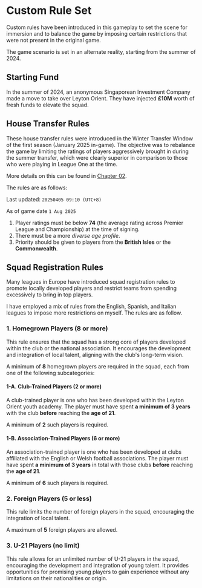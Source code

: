 # Custom Rule Set

Custom rules have been introduced in this gameplay to set the scene for immersion and to balance the game by imposing certain restrictions that were not present in the original game.

The game scenario is set in an alternate reality, starting from the summer of 2024.

## Starting Fund

In the summer of 2024, an anonymous Singaporean Investment Company made a move to take over Leyton Orient. They have injected **£10M** worth of fresh funds to elevate the squad.

## House Transfer Rules

These house transfer rules were introduced in the Winter Transfer Window of the first season (January 2025 in-game). The objective was to rebalance the game by limiting the ratings of players aggressively brought in during the summer transfer, which were clearly superior in comparison to those who were playing in League One at the time.

More details on this can be found in [Chapter 02](https://github.com/alfred1137/LOFC-CM-202503/wiki/Chapter-02-Progress-&-Redemption#the-task-ahead).

The rules are as follows:

Last updated: `20250405 09:10 (UTC+8)`

As of game date `1 Aug 2025`

1. Player ratings must be below **74** (the average rating across Premier League and Championship) at the time of signing.
2. There must be a more *diverse age profile*.
3. Priority should be given to players from the **British Isles** or the **Commonwealth**.

## Squad Registration Rules

Many leagues in Europe have introduced squad registration rules to promote locally developed players and restrict teams from spending excessively to bring in top players. 

I have employed a mix of rules from the English, Spanish, and Italian leagues to impose more restrictions on myself. The rules are as follow.

### 1. Homegrown Players (8 or more)
This rule ensures that the squad has a strong core of players developed within the club or the national association. It encourages the development and integration of local talent, aligning with the club's long-term vision.

A minimum of **8** homegrown players are required in the squad, each from one of the following subcategories:

#### 1-A. Club-Trained Players (2 or more)
A club-trained player is one who has been developed within the Leyton Orient youth academy. The player must have spent **a minimum of 3 years** with the club **before** reaching the **age of 21**. 

A minimum of **2** such players is required.

#### 1-B. Association-Trained Players (6 or more)
An association-trained player is one who has been developed at clubs affiliated with the English or Welsh football associations. The player must have spent **a minimum of 3 years** in total with those clubs **before** reaching the **age of 21**. 

A minimum of **6** such players is required.

### 2. Foreign Players (5 or less)
This rule limits the number of foreign players in the squad, encouraging the integration of local talent. 

A maximum of **5** foreign players are allowed.

### 3. U-21 Players (no limit)
This rule allows for an unlimited number of U-21 players in the squad, encouraging the development and integration of young talent. It provides opportunities for promising young players to gain experience without any limitations on their nationalities or origin.